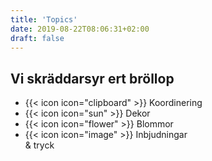 ```yaml
---
title: 'Topics'
date: 2019-08-22T08:06:31+02:00
draft: false
---
```


## Vi skräddarsyr ert bröllop

- {{< icon icon="clipboard" >}} <span>Koordinering</span>
- {{< icon icon="sun" >}} <span>Dekor</span>
- {{< icon icon="flower" >}} <span>Blommor</span>
- {{< icon icon="image" >}} <span>Inbjudningar <br />& tryck</span>
